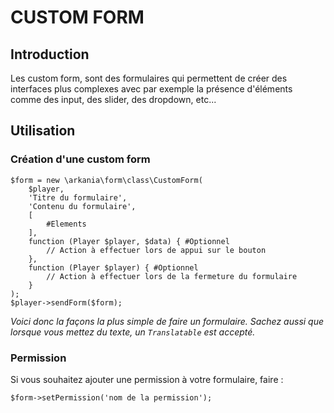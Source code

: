 # CUSTOM FORM

## Introduction
Les custom form, sont des formulaires qui permettent de créer des interfaces plus complexes avec par exemple la présence
d'éléments comme des input, des slider, des dropdown, etc... 

## Utilisation

### Création d'une custom form
```injectablephp
$form = new \arkania\form\class\CustomForm(
    $player,
    'Titre du formulaire',
    'Contenu du formulaire',
    [
        #Elements
    ],
    function (Player $player, $data) { #Optionnel
        // Action à effectuer lors de appui sur le bouton
    },
    function (Player $player) { #Optionnel
        // Action à effectuer lors de la fermeture du formulaire
    }
);
$player->sendForm($form);
```
*Voici donc la façons la plus simple de faire un formulaire. Sachez aussi que lorsque vous mettez du texte, un `Translatable`
est accepté.*

### Permission
Si vous souhaitez ajouter une permission à votre formulaire, faire :
```injectablephp
$form->setPermission('nom de la permission');
```